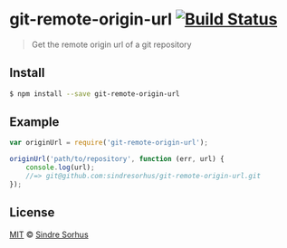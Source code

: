# git-remote-origin-url [![Build Status](https://travis-ci.org/sindresorhus/git-remote-origin-url.png?branch=master)](https://travis-ci.org/sindresorhus/git-remote-origin-url)

> Get the remote origin url of a git repository


## Install

```bash
$ npm install --save git-remote-origin-url
```


## Example

```js
var originUrl = require('git-remote-origin-url');

originUrl('path/to/repository', function (err, url) {
	console.log(url);
	//=> git@github.com:sindresorhus/git-remote-origin-url.git
});
```


## License

[MIT](http://opensource.org/licenses/MIT) © [Sindre Sorhus](http://sindresorhus.com)
